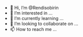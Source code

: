 - 👋 Hi, I’m @Rendisobirin
- 👀 I’m interested in ...
- 🌱 I’m currently learning ...
- 💞️ I’m looking to collaborate on ...
- 📫 How to reach me ...

<!---
Rendisobirin/Rendisobirin is a ✨ special ✨ repository because its `README.md` (this file) appears on your GitHub profile.
You can click the Preview link to take a look at your changes.
--->

